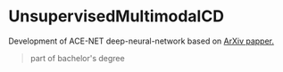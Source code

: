 # UnsupervisedMultimodalCD

Development of ACE-NET deep-neural-network based on [ArXiv papper.](https://arxiv.org/pdf/2001.04271.pdf)

> part of bachelor's degree
